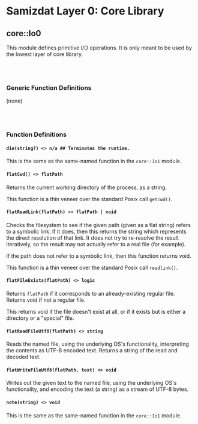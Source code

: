 Samizdat Layer 0: Core Library
==============================

core::Io0
---------

This module defines primitive I/O operations. It is only meant to be used
by the lowest layer of core library.


<br><br>
### Generic Function Definitions

(none)


<br><br>
### Function Definitions

#### `die(string?) <> n/a ## Terminates the runtime.`

This is the same as the same-named function in the `core::Io1` module.

#### `flatCwd() <> flatPath`

Returns the current working directory of the process, as a
string.

This function is a thin veneer over the standard Posix call `getcwd()`.

#### `flatReadLink(flatPath) <> flatPath | void`

Checks the filesystem to see if the given path (given as a flat string)
refers to a symbolic link. If it does, then this returns the string which
represents the direct resolution of that link. It does not try to re-resolve
the result iteratively, so the result may not actually refer to a
real file (for example).

If the path does not refer to a symbolic link, then this function returns
void.

This function is a thin veneer over the standard Posix call `readlink()`.

#### `flatFileExists(flatPath) <> logic`

Returns `flatPath` if it corresponds to an already-existing regular file.
Returns void if not a regular file.

This returns void if the file doesn't exist at all, or if it exists but
is either a directory or a "special" file.

#### `flatReadFileUtf8(flatPath) <> string`

Reads the named file, using the underlying OS's functionality,
interpreting the contents as UTF-8 encoded text. Returns a string
of the read and decoded text.

#### `flatWriteFileUtf8(flatPath, text) <> void`

Writes out the given text to the named file, using the underlying OS's
functionality, and encoding the text (a string) as a stream of UTF-8 bytes.

#### `note(string) <> void`

This is the same as the same-named function in the `core::Io1` module.
